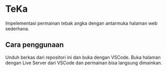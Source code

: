 # TeKa
Impelementasi permainan tebak angka dengan antarmuka halaman web sederhana.
## Cara penggunaan
Unduh berkas dari repositori ini dan buka dengan VSCode. Buka halaman dengan Live Server dari VSCode dan permainan bisa langsung dimainkan.

